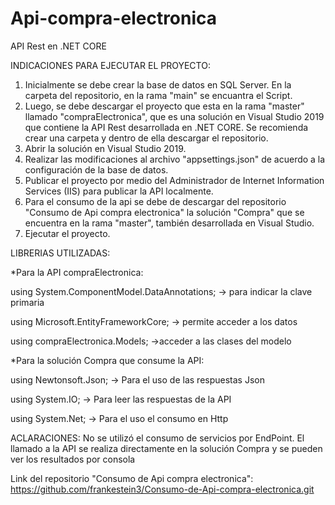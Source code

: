 # Api-compra-electronica
API Rest en .NET CORE

INDICACIONES PARA EJECUTAR EL PROYECTO:

1. Inicialmente se debe crear la base de datos en SQL Server. En la carpeta del repositorio, en la rama "main" se encuantra el Script.
2. Luego, se debe descargar el proyecto que esta en la rama "master" llamado "compraElectronica", que es una solución en Visual Studio 2019 que contiene la API Rest desarrollada en .NET CORE. Se recomienda crear una carpeta y dentro de ella descargar el repositorio.
3. Abrir la solución en Visual Studio 2019.
4. Realizar las modificaciones al archivo "appsettings.json" de acuerdo a la configuración de la base de datos.
5. Publicar el proyecto por medio del Administrador de Internet Information Services (IIS) para publicar la API localmente.
6. Para el consumo de la api se debe de descargar del repositorio "Consumo de Api compra electronica" la solución "Compra" que se encuentra en la rama "master", también desarrollada en Visual Studio.
7. Ejecutar el proyecto.

LIBRERIAS UTILIZADAS:

*Para la API compraElectronica:

using System.ComponentModel.DataAnnotations; ->  para indicar la clave primaria

using Microsoft.EntityFrameworkCore; -> permite acceder a los datos

using compraElectronica.Models; ->acceder a las clases del modelo

*Para la solución Compra que consume la API:

using Newtonsoft.Json; -> Para el uso de las respuestas Json

using System.IO; -> Para leer las respuestas de la API

using System.Net; -> Para el uso el consumo en Http

ACLARACIONES: No se utilizó el consumo de servicios por EndPoint. El llamado a la API se realiza directamente en la solución Compra y se pueden ver los resultados por consola

Link del repositorio "Consumo de Api compra electronica": https://github.com/frankestein3/Consumo-de-Api-compra-electronica.git



